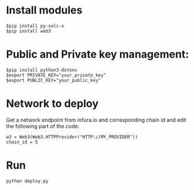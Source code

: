 # Install modules
```
$pip install py-solc-x
$pip install web3
```

# Public and Private key management:

```
$pip install python3-dotenv
$export PRIVATE_KEY="your_private_key"
$export PUBLIC_KEY="your_public_key"
```

# Network to deploy
Get a network endpoint from infura.io and corresponding chain id and edit the following part of the code:

```
w3 = Web3(Web3.HTTPProvider("HTTP://MY_PROVIDER")) 
chain_id = 5 
```

# Run
```
python deploy.py
```
